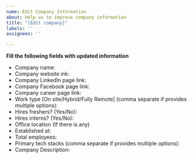 ```yaml
---
name: Edit Company Information
about: Help us to improve company information
title: "[Edit company]"
labels: ''
assignees: ''

---
```


**Fill the following fields with updated information**

- Company name: 
- Company website ink: 
- Company LinkedIn page link: 
- Company Facebook page link: 
- Company career page link: 
- Work type [On site/Hybrid/Fully Remote] (comma separate if provides multiple options): 
- Hires freshers? (Yes/No): 
- Hires interns? (Yes/No): 
- Office location (If there is any)
- Established at: 
- Total employees:
- Primary tech stacks (comma separate if provides multiple options): 
- Company Description:
